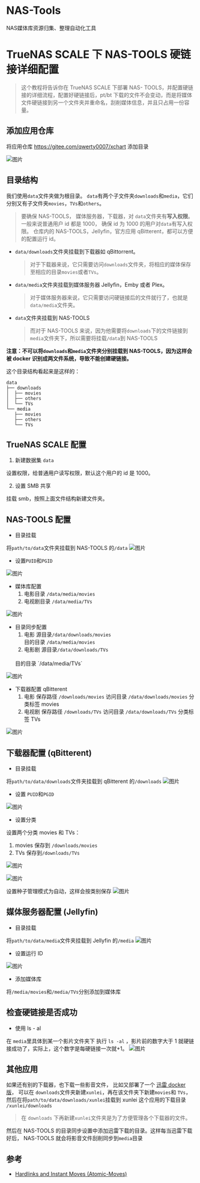 # NAS-Tools

NAS媒体库资源归集、整理自动化工具

# TrueNAS SCALE 下 NAS-TOOLS 硬链接详细配置

> 这个教程将告诉你在 TrueNAS SCALE 下部署 NAS- TOOLS，并配置硬链接的详细流程，配置好硬链接后，pt/bt 下载的文件不会变动，而是将媒体文件硬链接到另一个文件夹并重命名，刮削媒体信息，并且只占用一份容量。

## 添加应用仓库

将应用仓库 https://gitee.com/qwerty0007/xchart 添加目录

![图片](/../../assets/add.png)

## 目录结构

我们使用`data`文件夹做为根目录。
`data`有两个子文件夹`downloads`和`media`，它们分别又有子文件夹`movies`，`TVs`和`others`。

> 要确保 NAS-TOOLS， 媒体服务器，下载器，对 `data`文件夹有**写入权限**。一般来说普通用户 id 都是 1000， 确保 id 为 1000 的用户对`data`有写入权限。
> 仓库内的 NAS-TOOLS，Jellyfin，官方应用 qBitterent，都可以方便的配置运行 id。

- `data/downloads`文件夹挂载到下载器如 qBittorrent。
  > 对于下载器来说，它只需要访问`downloads`文件夹，将相应的媒体保存至相应的目录`movies`或者`TVs`。
- `data/media`文件夹挂载到媒体服务器 Jellyfin，Emby 或者 Plex。
  > 对于媒体服务器来说，它只需要访问硬链接后的文件就行了，也就是`data/media`文件夹。
- `data`文件夹挂载到 NAS-TOOLS
  > 而对于 NAS-TOOLS 来说，因为他需要将`downloads`下的文件链接到`media`文件夹下，所以需要将挂载`/data`到 NAS-TOOLS

**注意：不可以将`downloads`和`media`文件夹分别挂载到 NAS-TOOLS，因为这样会被 docker 识别成两文件系统，导致不能创建硬链接。**

这个目录结构看起来是这样的：

```
data
├── downloads
│  ├── movies
│  ├── others
│  └── TVs
└── media
   ├── movies
   ├── others
   └── TVs
```

## TrueNAS SCALE 配置

1. 新建数据集 `data`

设置权限，给普通用户读写权限，默认这个用户的 id 是 1000。

2. 设置 SMB 共享

挂载 smb，按照上面文件结构新建文件夹。

## NAS-TOOLS 配置

- 目录挂载

将`path/to/data`文件夹挂载到 NAS-TOOLS 的`/data`
![图片](/../../assets/IMG_1.jpg)

- 设置`PUID`和`PGID`

![图片](/../../assets/IMG_12.png)

- 媒体库配置
  1. 电影目录 `/data/media/movies`
  2. 电视剧目录 `/data/media/TVs`

![图片](/../../assets/IMG_4.jpg)

- 目录同步配置
  1. 电影
  源目录`/data/downloads/movies` <br>
  目的目录 `/data/media/movies`
  2. 电影剧
  源目录`/data/downloads/TVs`
  <br>
  目的目录 `/data/media/TVs`

![图片](/../../assets/IMG_3.jpg)

- 下载器配置 qBitterent
  1. 电影
     保存路径 `/downloads/movies`
     访问目录 `/data/downloads/movies`
     分类标签 movies
  2. 电视剧
     保存路径 `/downloads/TVs`
     访问目录 `/data/downloads/TVs`
     分类标签 TVs

![图片](/../../assets/IMG_5.jpg)

## 下载器配置 (qBitterent)

- 目录挂载

将`path/to/data/downloads`文件夹挂载到 qBitterent 的`/downloads`
![图片](/../../assets/IMG_6.jpg)

- 设置 `PUID`和`PGID`

![图片](/../../assets/IMG_13.png)

- 设置分类

设置两个分类 movies 和 TVs：
1. movies 保存到 `/downloads/movies`
2. TVs 保存到`/downloads/TVs`

![图片](/../../assets/IMG_7.jpg)

![图片](/../../assets/IMG_8.jpg)

设置种子管理模式为自动，这样会按类别保存
![图片](/../../assets/IMG_9.jpg)

## 媒体服务器配置 (Jellyfin)

- 目录挂载

将`path/to/data/media`文件夹挂载到 Jellyfin 的`/media`
![图片](/../../assets/IMG_10.jpg)

- 设置运行 ID

![图片](/../../assets/IMG_14.jpg)

- 添加媒体库

将`/media/movies`和`/media/TVs`分别添加到媒体库

## 检查硬链接是否成功

- 使用 ls - al

在 `media`里具体到某一个影片文件夹下 执行 `ls -al` ，影片前的数字大于 1 就硬链接成功了，实际上，这个数字是每硬链接一次就+1。
![图片](/../../assets/IMG_11.jpg)

## 其他应用

如果还有别的下载器，也下载一些影音文件， 比如又部署了一个 [迅雷 docker 版](https://hub.docker.com/r/cnk3x/xunlei)， 可以在 `downloads`文件夹新建`xunlei`，再在该文件夹下新建`movies`和 `TVs`，然后在将`path/to/data/downloads/xunlei`挂载到 xunlei 这个应用的下载目录 `/xunlei/downloads`

> 在 `downloads` 下再新建`xunlei`文件夹是为了方便管理各个下载器的文件。

然后在 NAS-TOOLS 的目录同步设置中添加迅雷下载的目录。这样每当迅雷下载好后， NAS-TOOLS 就会将影音文件刮削同步到`media`目录

## 参考

- [Hardlinks and Instant Moves (Atomic-Moves)](https://trash-guides.info/Hardlinks/Hardlinks-and-Instant-Moves/)
